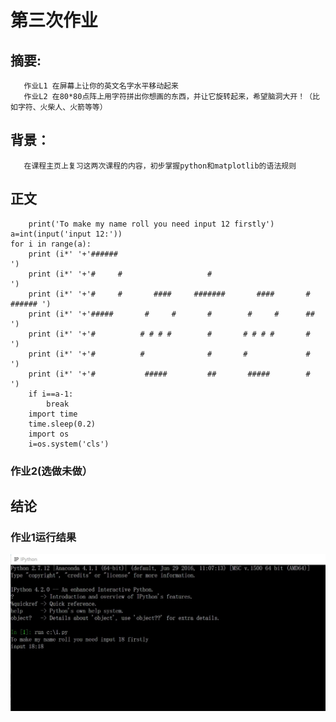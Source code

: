 # 第三次作业
## 摘要:
       作业L1 在屏幕上让你的英文名字水平移动起来
       作业L2 在80*80点阵上用字符拼出你想画的东西，并让它旋转起来，希望脑洞大开！（比如字符、火柴人、火箭等等）
## 背景：
       在课程主页上复习这两次课程的内容，初步掌握python和matplotlib的语法规则
## 正文
        print('To make my name roll you need input 12 firstly')
    a=int(input('input 12:'))
    for i in range(a):
        print (i*' '+'######                                                   ') 
        print (i*' '+'#     #                   #                              ') 
        print (i*' '+'#     #       ####     #######       ####       # ###### ') 
        print (i*' '+'#####       #     #       #        #     #      ##       ') 
        print (i*' '+'#          # # # #        #       # # # #       #        ') 
        print (i*' '+'#          #              #       #             #        ') 
        print (i*' '+'#           #####         ##       #####        #        ') 
        if i==a-1:
            break
        import time
        time.sleep(0.2)
        import os
        i=os.system('cls')
### 作业2(选做未做）
## 结论
### 作业1运行结果
![截图1](https://github.com/Arklight666/compuational_physics_N2014301020054/blob/master/%E4%BD%9C%E4%B8%9A3.jpg)

